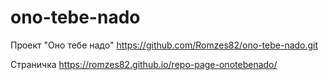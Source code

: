 # ono-tebe-nado
Проект "Оно тебе надо"
https://github.com/Romzes82/ono-tebe-nado.git
  
Страничка
https://romzes82.github.io/repo-page-onotebenado/
